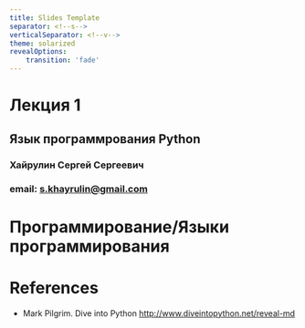 ```yaml
---
title: Slides Template
separator: <!--s-->
verticalSeparator: <!--v-->
theme: solarized
revealOptions:
    transition: 'fade'
---
```

# Лекция 1

## Язык программрования Python

<!--s-->

### Хайрулин Сергей Сергеевич

### email: s.khayrulin@gmail.com

<!--s-->


# Программирование/Языки программирования

<!--s-->
# References

* Mark Pilgrim. Dive into Python http://www.diveintopython.net/reveal-md
